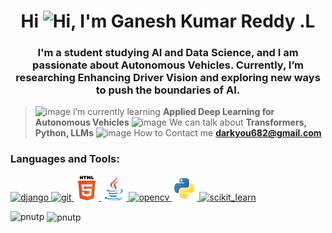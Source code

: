 <h1 align="center">Hi <img src="https://github.com/user-attachments/assets/c71464b1-1f5c-40bd-a724-dadeb22b8116" alt="Hi" width="30" height="30">, I'm Ganesh Kumar Reddy .L</h1>
<h3 align="center">I'm a student studying AI and Data Science, and I am passionate about Autonomous Vehicles. Currently, I’m researching Enhancing Driver Vision and exploring new ways to push the boundaries of AI.</h3>

> ![image](https://github.com/user-attachments/assets/a9eb5bf9-ebea-495d-87ba-b4f1596a55d7) I’m currently learning **Applied Deep Learning for Autonomous Vehicles**
>  ![image](https://github.com/user-attachments/assets/cf2ee355-394c-49db-8cfa-770d26cafb99) We can talk about **Transformers, Python, LLMs**
>   ![image](https://github.com/user-attachments/assets/53935b4b-6548-492e-83ed-37818e9dd6c9) How to Contact me **darkyou682@gmail.com**


<h3 align="left">Languages and Tools:</h3>
<p align="left">
  <a href="https://www.djangoproject.com/" target="_blank" rel="noreferrer"> <img src="https://cdn.worldvectorlogo.com/logos/django.svg" alt="django" width="40" height="40"/> </a>
  <a href="https://git-scm.com/" target="_blank" rel="noreferrer"> <img src="https://www.vectorlogo.zone/logos/git-scm/git-scm-icon.svg" alt="git" width="40" height="40"/> </a>
  <a href="https://www.w3.org/html/" target="_blank" rel="noreferrer"> <img src="https://raw.githubusercontent.com/devicons/devicon/master/icons/html5/html5-original-wordmark.svg" alt="html5" width="40" height="40"/> </a>
  <a href="https://www.java.com" target="_blank" rel="noreferrer"> <img src="https://raw.githubusercontent.com/devicons/devicon/master/icons/java/java-original.svg" alt="java" width="40" height="40"/> </a>
  <a href="https://opencv.org/" target="_blank" rel="noreferrer"> <img src="https://www.vectorlogo.zone/logos/opencv/opencv-icon.svg" alt="opencv" width="40" height="40"/> </a>
  <a href="https://www.python.org" target="_blank" rel="noreferrer"> <img src="https://raw.githubusercontent.com/devicons/devicon/master/icons/python/python-original.svg" alt="python" width="40" height="40"/> </a>
  <a href="https://scikit-learn.org/" target="_blank" rel="noreferrer"> <img src="https://upload.wikimedia.org/wikipedia/commons/0/05/Scikit_learn_logo_small.svg" alt="scikit_learn" width="40" height="40"/> </a>
</p>

<p><img align="left" src="https://github-readme-stats.vercel.app/api/top-langs?username=pnutp&show_icons=true&locale=en&layout=compact" alt="pnutp" /></p>
<p>&nbsp;<img align="center" src="https://github-readme-stats.vercel.app/api?username=pnutp&show_icons=true&locale=en" alt="pnutp" /></p>
